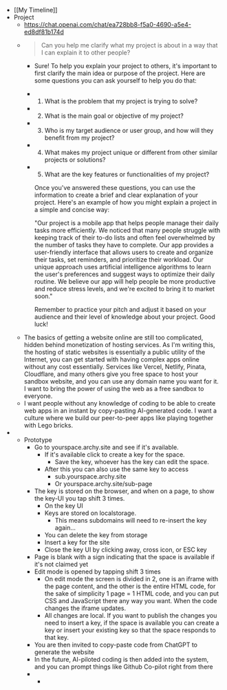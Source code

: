 - [[My Timeline]]
- Project
	- https://chat.openai.com/chat/ea728bb8-f5a0-4690-a5e4-ed8df81b174d
	- > Can you help me clarify what my project is about in a way that I can explain it to other people?
		- Sure! To help you explain your project to others, it's important to first clarify the main idea or purpose of the project. Here are some questions you can ask yourself to help you do that:
		- 1. What is the problem that my project is trying to solve?
		- 2. What is the main goal or objective of my project?
		- 3. Who is my target audience or user group, and how will they benefit from my project?
		- 4. What makes my project unique or different from other similar projects or solutions?
		- 5. What are the key features or functionalities of my project?
		  
		  Once you've answered these questions, you can use the information to create a brief and clear explanation of your project. Here's an example of how you might explain a project in a simple and concise way:
		  
		  "Our project is a mobile app that helps people manage their daily tasks more efficiently. We noticed that many people struggle with keeping track of their to-do lists and often feel overwhelmed by the number of tasks they have to complete. Our app provides a user-friendly interface that allows users to create and organize their tasks, set reminders, and prioritize their workload. Our unique approach uses artificial intelligence algorithms to learn the user's preferences and suggest ways to optimize their daily routine. We believe our app will help people be more productive and reduce stress levels, and we're excited to bring it to market soon."
		  
		  Remember to practice your pitch and adjust it based on your audience and their level of knowledge about your project. Good luck!
	- The basics of getting a website online are still too complicated, hidden
	   behind monetization of hosting services. As I'm writing this, the 
	  hosting of static websites is essentially a public utility of the 
	  Internet, you can get started with having complex apps online without 
	  any cost essentially. Services like Vercel, Netlify, Pinata, Cloudflare,
	   and many others give you free space to host your sandbox website, and 
	  you can use any domain name you want for it. I want to bring the power 
	  of using the web as a free sandbox to everyone.
	- I want people without any knowledge of coding to be able to create web 
	  apps in an instant by copy-pasting AI-generated code. I want a culture 
	  where we build our peer-to-peer apps like playing together with Lego 
	  bricks.
-
	- Prototype
		- Go to yourspace.archy.site and see if it's available.
			- If it's available click to create a key for the space.
				- Save the key, whoever has the key can edit the space.
			- After this you can also use the same key to access
				- sub.yourspace.archy.site
				- Or yourspace.archy.site/sub-page
		- The key is stored on the browser, and when on a page, to show the key-UI you tap shift 3 times.
			- On the key UI
			- Keys are stored on localstorage.
				- This means subdomains will need to re-insert the key again...
			- You can delete the key from storage
			- Insert a key for the site
			- Close the key UI by clicking away, cross icon, or ESC key
		- Page is blank with a sign indicating that the space is available if it's not claimed yet
		- Edit mode is opened by tapping shift 3 times
			- On edit mode the screen is divided in 2, one is an iframe with the page content, and the other is the entire HTML code, for the sake of simplicity 1 page = 1 HTML code, and you can put CSS and JavaScript there any way you want. When the code changes the iframe updates.
			- All changes are local. If you want to publish the changes you need to insert a key, if the space is available you can create a key or insert your existing key so that the space responds to that key.
		- You are then invited to copy-paste code from ChatGPT to generate the website
		- In the future, AI-piloted coding is then added into the system, and you can prompt things like Github Co-pilot right from there
		-
			-